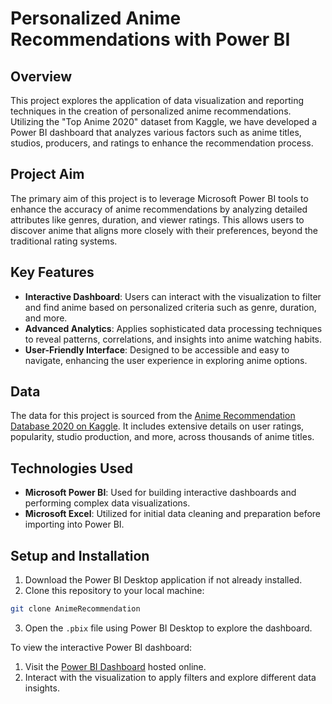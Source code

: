 # Personalized Anime Recommendations with Power BI

## Overview

This project explores the application of data visualization and reporting techniques in the creation of personalized anime recommendations. Utilizing the "Top Anime 2020" dataset from Kaggle, we have developed a Power BI dashboard that analyzes various factors such as anime titles, studios, producers, and ratings to enhance the recommendation process.

## Project Aim

The primary aim of this project is to leverage Microsoft Power BI tools to enhance the accuracy of anime recommendations by analyzing detailed attributes like genres, duration, and viewer ratings. This allows users to discover anime that aligns more closely with their preferences, beyond the traditional rating systems.

## Key Features

- **Interactive Dashboard**: Users can interact with the visualization to filter and find anime based on personalized criteria such as genre, duration, and more.
- **Advanced Analytics**: Applies sophisticated data processing techniques to reveal patterns, correlations, and insights into anime watching habits.
- **User-Friendly Interface**: Designed to be accessible and easy to navigate, enhancing the user experience in exploring anime options.

## Data

The data for this project is sourced from the [Anime Recommendation Database 2020 on Kaggle](https://www.kaggle.com/datasets/hernan4444/anime-recommendation-database-2020?resource=download). It includes extensive details on user ratings, popularity, studio production, and more, across thousands of anime titles.

## Technologies Used

- **Microsoft Power BI**: Used for building interactive dashboards and performing complex data visualizations.
- **Microsoft Excel**: Utilized for initial data cleaning and preparation before importing into Power BI.

## Setup and Installation

1. Download the Power BI Desktop application if not already installed.
2. Clone this repository to your local machine:
```bash
git clone AnimeRecommendation
```
3. Open the `.pbix` file using Power BI Desktop to explore the dashboard.


To view the interactive Power BI dashboard:
1. Visit the [Power BI Dashboard](https://app.powerbi.com/view?r=eyJrIjoiMjIxZWI4MTEtMTM0NC00NzkwLTlkODYtOTI4YmRhMmFiZGU4IiwidCI6ImNkY2JiMGUyLTlmZWEtNGY1NC04NjcwLTY3MjcwNzc5N2FkYSIsImMiOjEwfQ%3D%3D&pageName=ReportSection) hosted online.
2. Interact with the visualization to apply filters and explore different data insights.
